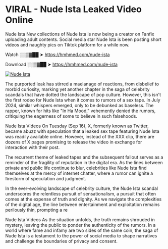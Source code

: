 # VIRAL - Nude Ista Leaked Video Online

Nude Ista New collections of Nude Ista is now being a creator on Fanfix uploading adult contents. Social media star Nude Ista is been posting short videos and naughty pics on Tiktok platform for a while now.

Watch ░░▒▓██ ➤ https://hmhmed.com/nude-ista

Download ░░▒▓██ ➤ https://hmhmed.com/nude-ista

[![Nude Ista](https://i.imgur.com/dJHk4Zq.gif)](https://hmhmed.com/nude-ista)

The purported leak has stirred a maelanage of reactions, from disbelief to morbid curiosity, marking yet another chapter in the saga of celebrity scandals that have dotted the landscape of pop culture. However, this isn't the first rodeo for Nude Ista when it comes to rumors of a sex tape. In July 2024, similar whispers emerged, only to be debunked as baseless. The rapper, known for hits like "In Ha Mood," vehemently denied the rumors, critiquing the eagerness of some to believe in such falsehoods.

Nude Ista Videos
On Tuesday (Sep 16), X, formerly known as Twitter, became abuzz with speculation that a leaked sex tape featuring Nude Ista was readily available online. However, instead of the XXX clip, there are dozens of X pages promising to release the video in exchange for interaction with their post.

The recurrent theme of leaked tapes and the subsequent fallout serves as a reminder of the fragility of reputation in the digital era. As the lines between private and public life continue to blur, celebrities like Nude Ista find themselves at the mercy of internet chatter, where a rumor can ignite a firestorm of speculation and judgment.

In the ever-evolving landscape of celebrity culture, the Nude Ista scandal underscores the relentless pursuit of sensationalism, a pursuit that often comes at the expense of truth and dignity. As we navigate the complexities of the digital age, the line between entertainment and exploitation remains perilously thin, prompting a re

Nude Ista Videos
As the situation unfolds, the truth remains shrouded in mystery, leaving the public to ponder the authenticity of the rumors. In a world where fame and infamy are two sides of the same coin, the saga of Nude Ista is a testament to the power of social media to shape narratives and challenge the boundaries of privacy and consent.